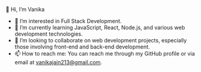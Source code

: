 👋 Hi, I’m Vanika  
- 👀 I’m interested in Full Stack Development.  
- 🌱 I’m currently learning JavaScript, React, Node.js, and various web development technologies.  
- 💞️ I’m looking to collaborate on web development projects, especially those involving front-end and back-end development.  
- 📫 How to reach me: You can reach me through my GitHub profile or via email at vanikajain213@gmail.com. 


<!---
Vanika04/Vanika04 is a ✨ special ✨ repository because its `README.md` (this file) appears on your GitHub profile.
You can click the Preview link to take a look at your changes.
--->
